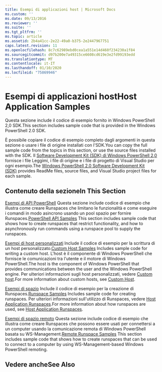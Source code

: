 ```yaml
---
title: Esempi di applicazioni host | Microsoft Docs
ms.custom: ''
ms.date: 09/13/2016
ms.reviewer: ''
ms.suite: ''
ms.tgt_pltfrm: ''
ms.topic: article
ms.assetid: 2b4a41cc-2e22-49a0-b375-2e2447967751
caps.latest.revision: 11
ms.openlocfilehash: 8c7c62989ebd0cea1a551e14d460f234230a1f84
ms.sourcegitcommit: d97b200e7a49315ce6608cd619e3e2fd99193edd
ms.translationtype: MT
ms.contentlocale: it-IT
ms.lasthandoff: 01/10/2020
ms.locfileid: "75869946"
---
```

# <a name="host-application-samples"></a><span data-ttu-id="983e3-102">Esempi di applicazioni host</span><span class="sxs-lookup"><span data-stu-id="983e3-102">Host Application Samples</span></span>

<span data-ttu-id="983e3-103">Questa sezione include il codice di esempio fornito in Windows PowerShell 2,0 SDK.</span><span class="sxs-lookup"><span data-stu-id="983e3-103">This section includes sample code that is provided in the Windows PowerShell 2.0 SDK.</span></span>

 <span data-ttu-id="983e3-104">È possibile copiare il codice di esempio completo dagli argomenti in questa sezione o usare i file di origine installati con l'SDK.</span><span class="sxs-lookup"><span data-stu-id="983e3-104">You can copy the full sample code from the topics in this section, or use the source files installed with the SDK.</span></span> <span data-ttu-id="983e3-105">Il [Software Development Kit (SDK) di Windows PowerShell 2,0](https://www.microsoft.com/download/details.aspx?id=2560) fornisce i file Leggimi, i file di origine e i file di progetto di Visual Studio per ogni esempio.</span><span class="sxs-lookup"><span data-stu-id="983e3-105">The [Windows PowerShell 2.0 Software Development Kit (SDK)](https://www.microsoft.com/download/details.aspx?id=2560) provides ReadMe files, source files, and Visual Studio project files for each sample.</span></span>

## <a name="in-this-section"></a><span data-ttu-id="983e3-106">Contenuto della sezione</span><span class="sxs-lookup"><span data-stu-id="983e3-106">In This Section</span></span>

 <span data-ttu-id="983e3-107">[Esempi di API PowerShell](./windows-powershell-api-samples.md) Questa sezione include codice di esempio che illustra come creare Runspaces che limitano le funzionalità e come eseguire i comandi in modo asincrono usando un pool spazio per fornire Runspaces.</span><span class="sxs-lookup"><span data-stu-id="983e3-107">[PowerShell API Samples](./windows-powershell-api-samples.md) This section includes sample code that shows how to create runspaces that restrict functionality, and how to asynchronously run commands using a runspace pool to supply the runspaces.</span></span>

 <span data-ttu-id="983e3-108">[Esempi di host personalizzati](./custom-host-samples.md) Include il codice di esempio per la scrittura di un host personalizzato.</span><span class="sxs-lookup"><span data-stu-id="983e3-108">[Custom Host Samples](./custom-host-samples.md) Includes sample code for writing a custom host.</span></span> <span data-ttu-id="983e3-109">L'host è il componente di Windows PowerShell che fornisce le comunicazioni tra l'utente e il motore di Windows PowerShell.</span><span class="sxs-lookup"><span data-stu-id="983e3-109">The host is the component of Windows PowerShell that provides communications between the user and the Windows PowerShell engine.</span></span> <span data-ttu-id="983e3-110">Per ulteriori informazioni sugli host personalizzati, vedere [Custom host](./writing-a-windows-powershell-host-application.md).</span><span class="sxs-lookup"><span data-stu-id="983e3-110">For more information about custom hosts, see [Custom Host](./writing-a-windows-powershell-host-application.md).</span></span>

 <span data-ttu-id="983e3-111">[Esempi di spazio](./runspace-samples.md) Include il codice di esempio per la creazione di Runspaces.</span><span class="sxs-lookup"><span data-stu-id="983e3-111">[Runspace Samples](./runspace-samples.md) Includes sample code for creating runspaces.</span></span> <span data-ttu-id="983e3-112">Per ulteriori informazioni sull'utilizzo di Runspaces, vedere [Host Application Runspaces](creating-runspaces.md).</span><span class="sxs-lookup"><span data-stu-id="983e3-112">For more information about how runspaces are used, see [Host Application Runspaces](creating-runspaces.md).</span></span>

 <span data-ttu-id="983e3-113">[Esempi di spazio remoto](./remote-runspace-samples.md) Questa sezione include codice di esempio che illustra come creare Runspaces che possono essere usati per connettersi a un computer usando la comunicazione remota di Windows PowerShell basata su WS-Management.</span><span class="sxs-lookup"><span data-stu-id="983e3-113">[Remote Runspace Samples](./remote-runspace-samples.md) This section includes sample code that shows how to create runspaces that can be used to connect to a computer by using WS-Management-based Windows PowerShell remoting.</span></span>

## <a name="see-also"></a><span data-ttu-id="983e3-114">Vedere anche</span><span class="sxs-lookup"><span data-stu-id="983e3-114">See Also</span></span>

